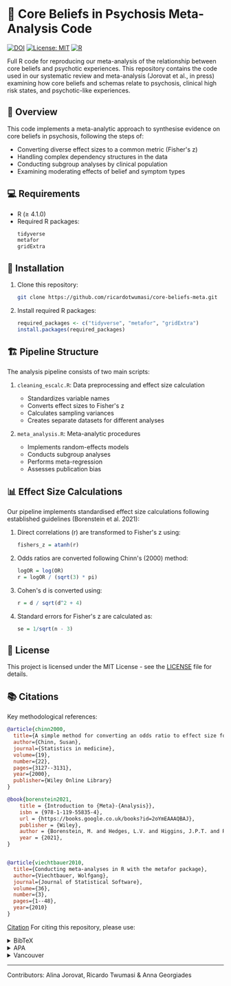 # 🧠 Core Beliefs in Psychosis Meta-Analysis Code

[![DOI](https://zenodo.org/badge/DOI/[pending].svg)](https://doi.org/[pending])
[![License: MIT](https://img.shields.io/badge/License-MIT-yellow.svg)](https://opensource.org/licenses/MIT)
[![R](https://img.shields.io/badge/R-4.1.0-blue.svg)](https://cran.r-project.org/)

Full R code for reproducing our meta-analysis of the relationship between core beliefs and psychotic experiences. This repository contains the code used in our systematic review and meta-analysis (Jorovat et al., in press) examining how core beliefs and schemas relate to psychosis, clinical high risk states, and psychotic-like experiences.

## 🎯 Overview

This code implements a meta-analytic approach to synthesise evidence on core beliefs in psychosis, following the steps of:

- Converting diverse effect sizes to a common metric (Fisher's z)
- Handling complex dependency structures in the data
- Conducting subgroup analyses by clinical population
- Examining moderating effects of belief and symptom types

## 💻 Requirements

- R (≥ 4.1.0)
- Required R packages:
  ```R
  tidyverse
  metafor
  gridExtra
  ```

## 🚀 Installation

1. Clone this repository:
   ```bash
   git clone https://github.com/ricardotwumasi/core-beliefs-meta.git
   ```

2. Install required R packages:
   ```R
   required_packages <- c("tidyverse", "metafor", "gridExtra")
   install.packages(required_packages)
   ```

## 🏗️ Pipeline Structure

The analysis pipeline consists of two main scripts:

1. `cleaning_escalc.R`: Data preprocessing and effect size calculation
   - Standardizes variable names
   - Converts effect sizes to Fisher's z
   - Calculates sampling variances
   - Creates separate datasets for different analyses

2. `meta_analysis.R`: Meta-analytic procedures
   - Implements random-effects models
   - Conducts subgroup analyses
   - Performs meta-regression
   - Assesses publication bias

## 📊 Effect Size Calculations

Our pipeline implements standardised effect size calculations following established guidelines (Borenstein et al. 2021):

1. Direct correlations (r) are transformed to Fisher's z using:
   ```R
   fishers_z = atanh(r)
   ```

2. Odds ratios are converted following Chinn's (2000) method:
   ```R
   logOR = log(OR)
   r = logOR / (sqrt(3) * pi)
   ```

3. Cohen's d is converted using:
   ```R
   r = d / sqrt(d^2 + 4)
   ```

4. Standard errors for Fisher's z are calculated as:
   ```R
   se = 1/sqrt(n - 3)
   ```

## 📜 License

This project is licensed under the MIT License - see the [LICENSE](LICENSE) file for details.

## 📚 Citations

Key methodological references:

```bibtex
@article{chinn2000,
  title={A simple method for converting an odds ratio to effect size for use in meta-analysis},
  author={Chinn, Susan},
  journal={Statistics in medicine},
  volume={19},
  number={22},
  pages={3127--3131},
  year={2000},
  publisher={Wiley Online Library}
}

@book{borenstein2021,
	title = {Introduction to {Meta}-{Analysis}},
	isbn = {978-1-119-55835-4},
	url = {https://books.google.co.uk/books?id=2oYmEAAAQBAJ},
	publisher = {Wiley},
	author = {Borenstein, M. and Hedges, L.V. and Higgins, J.P.T. and Rothstein, H.R.},
	year = {2021},
}


@article{viechtbauer2010,
  title={Conducting meta-analyses in R with the metafor package},
  author={Viechtbauer, Wolfgang},
  journal={Journal of Statistical Software},
  volume={36},
  number={3},
  pages={1--48},
  year={2010}
}
```

[Citation](#citation) 
For citing this repository, please use:

<details>
<summary>BibTeX</summary>
<pre><code>@article{jorovat2024,
  title={Core Beliefs in Psychosis: A Systematic Review and Meta-Analysis},
  author={Jorovat, Alina Twumasi, Ricardo and Georgiades, Anna},
  journal={Schizophrenia},
  year={In Press},
  publisher={Springer Nature},
  doi={[DOI Pending]}
}
</code></pre>
</details>
<details>
<summary>APA</summary>
<pre><code>Jorovat, A., Twumasi, R., & Georgiades, A (In Press). Core Beliefs in Psychosis: A Systematic Review and Meta-Analysis. Schizophrenia.</code></pre>
</details>
<details>
<summary>Vancouver</summary>
<pre><code>Jorovat A , Twumasi R, Georgiades A. Core Beliefs in Psychosis: A Systematic Review and Meta-Analysis. Schizophrenia. In Press.</code></pre>
</details>

---
Contributors: Alina Jorovat, Ricardo Twumasi & Anna Georgiades
